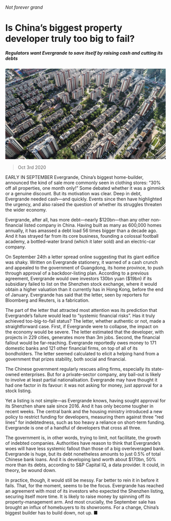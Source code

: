 ###### Not forever grand

# Is China’s biggest property developer truly too big to fail? 

##### Regulators want Evergrande to save itself by raising cash and cutting its debts 

![image](images/20201003_FNP502.jpg) 

> Oct 3rd 2020 


EARLY IN SEPTEMBER Evergrande, China’s biggest home-builder, announced the kind of sale more commonly seen in clothing stores: “30% off all properties, one month only!” Some debated whether it was a gimmick or a genuine discount. But its motivation was clear. Deep in debt, Evergrande needed cash—and quickly. Events since then have highlighted the urgency, and also raised the question of whether its struggles threaten the wider economy.


Evergrande, after all, has more debt—nearly $120bn—than any other non-financial listed company in China. Having built as many as 600,000 homes annually, it has amassed a debt load 56 times bigger than a decade ago. And it has strayed far from its core business, founding a colossal football academy, a bottled-water brand (which it later sold) and an electric-car company.



On September 24th a letter spread online suggesting that its giant edifice was shaky. Written on Evergrande stationery, it warned of a cash crunch and appealed to the government of Guangdong, its home province, to push through approval of a backdoor-listing plan. According to a previous agreement, Evergrande would owe investors 130bn yuan ($19bn) if its subsidiary failed to list on the Shenzhen stock exchange, where it would obtain a higher valuation than it currently has in Hong Kong, before the end of January. Evergrande has said that the letter, seen by reporters for Bloomberg and Reuters, is a fabrication.


The part of the letter that attracted most attention was its prediction that Evergrande’s failure would lead to “systemic financial risks”. Has it truly achieved too-big-to-fail status? The letter, whether authentic or not, made a straightforward case. First, if Evergrande were to collapse, the impact on the economy would be severe. The letter estimated that the developer, with projects in 229 cities, generates more than 3m jobs. Second, the financial fallout would be far-reaching. Evergrande reportedly owes money to 171 domestic banks and 121 other financial firms, on top of all of its bondholders. The letter seemed calculated to elicit a helping hand from a government that prizes stability, both social and financial.


The Chinese government regularly rescues ailing firms, especially its state-owned enterprises. But for a private-sector company, any bail-out is likely to involve at least partial nationalisation. Evergrande may have thought it had one factor in its favour: it was not asking for money, just approval for a stock listing.


Yet a listing is not simple—as Evergrande knows, having sought approval for its Shenzhen share sale since 2016. And it has only become tougher in recent weeks. The central bank and the housing ministry introduced a new policy to restrict funding for developers, measuring them against three “red lines” for indebtedness, such as too heavy a reliance on short-term funding. Evergrande is one of a handful of developers that cross all three.


The government is, in other words, trying to limit, not facilitate, the growth of indebted companies. Authorities have reason to think that Evergrande’s woes will have less systemic fallout than those of a big overleveraged bank. Evergrande is huge, but its debt nonetheless amounts to just 0.5% of total Chinese bank loans. And it is developing land worth about $170bn, 50% more than its debts, according to S&amp;P Capital IQ, a data provider. It could, in theory, be wound down.


In practice, though, it would still be messy. Far better to rein it in before it fails. That, for the moment, seems to be the focus. Evergrande has reached an agreement with most of its investors who expected the Shenzhen listing, securing itself more time. It is likely to raise money by spinning off its property-management arm. And most crucially, the September sale has brought an influx of homebuyers to its showrooms. For a change, China’s biggest builder has to build down, not up. ■

